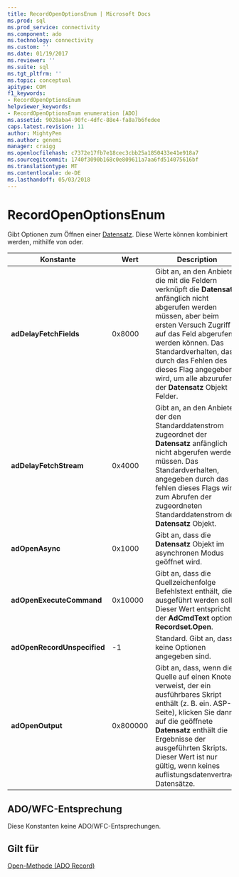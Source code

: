 ```yaml
---
title: RecordOpenOptionsEnum | Microsoft Docs
ms.prod: sql
ms.prod_service: connectivity
ms.component: ado
ms.technology: connectivity
ms.custom: ''
ms.date: 01/19/2017
ms.reviewer: ''
ms.suite: sql
ms.tgt_pltfrm: ''
ms.topic: conceptual
apitype: COM
f1_keywords:
- RecordOpenOptionsEnum
helpviewer_keywords:
- RecordOpenOptionsEnum enumeration [ADO]
ms.assetid: 9028aba4-90fc-4dfc-88e4-fa8a7b6fedee
caps.latest.revision: 11
author: MightyPen
ms.author: genemi
manager: craigg
ms.openlocfilehash: c7372e17fb7e18cec3cbb25a1850433e41e918a7
ms.sourcegitcommit: 1740f3090b168c0e809611a7aa6fd514075616bf
ms.translationtype: MT
ms.contentlocale: de-DE
ms.lasthandoff: 05/03/2018
---
```

# <a name="recordopenoptionsenum"></a>RecordOpenOptionsEnum
Gibt Optionen zum Öffnen einer [Datensatz](../../../ado/reference/ado-api/record-object-ado.md). Diese Werte können kombiniert werden, mithilfe von oder.  
  
|Konstante|Wert|Description|  
|--------------|-----------|-----------------|  
|**adDelayFetchFields**|0x8000|Gibt an, an den Anbieter, die mit die Feldern verknüpft die **Datensatz** anfänglich nicht abgerufen werden müssen, aber beim ersten Versuch Zugriff auf das Feld abgerufen werden können. Das Standardverhalten, das durch das Fehlen des dieses Flag angegeben wird, um alle abzurufen der **Datensatz** Objekt Felder.|  
|**adDelayFetchStream**|0x4000|Gibt an, an den Anbieter, der den Standarddatenstrom zugeordnet der **Datensatz** anfänglich nicht abgerufen werden müssen. Das Standardverhalten, angegeben durch das fehlen dieses Flags wird zum Abrufen der zugeordneten Standarddatenstrom der **Datensatz** Objekt.|  
|**adOpenAsync**|0x1000|Gibt an, dass die **Datensatz** Objekt im asynchronen Modus geöffnet wird.|  
|**adOpenExecuteCommand**|0x10000|Gibt an, dass die Quellzeichenfolge Befehlstext enthält, die ausgeführt werden soll. Dieser Wert entspricht der **AdCmdText** option **Recordset.Open**.|  
|**adOpenRecordUnspecified**|-1|Standard. Gibt an, dass keine Optionen angegeben sind.|  
|**adOpenOutput**|0x800000|Gibt an, dass, wenn die Quelle auf einen Knoten verweist, der ein ausführbares Skript enthält (z. B. ein. ASP-Seite), klicken Sie dann auf die geöffnete **Datensatz** enthält die Ergebnisse der ausgeführten Skripts. Dieser Wert ist nur gültig, wenn keines auflistungsdatenvertrags Datensätze.|  
  
## <a name="adowfc-equivalent"></a>ADO/WFC-Entsprechung  
 Diese Konstanten keine ADO/WFC-Entsprechungen.  
  
## <a name="applies-to"></a>Gilt für  
 [Open-Methode (ADO Record)](../../../ado/reference/ado-api/open-method-ado-record.md)
